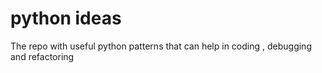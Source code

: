 # python ideas
The repo with useful python patterns that can help in coding , debugging and refactoring
